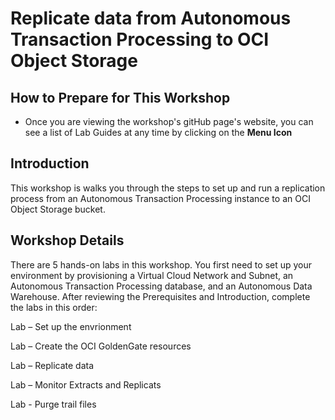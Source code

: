 # Replicate data from Autonomous Transaction Processing to OCI Object Storage


## How to Prepare for This Workshop

- Once you are viewing the workshop's gitHub page's website, you can see a list of Lab Guides at any time by clicking on the **Menu Icon**

## Introduction

This workshop is walks you through the steps to set up and run a replication process from an Autonomous Transaction Processing instance to an OCI Object Storage bucket.

## Workshop Details

There are 5 hands-on labs in this workshop. You first need to set up your environment by provisioning a Virtual Cloud Network and Subnet, an Autonomous Transaction Processing database, and an Autonomous Data Warehouse. After reviewing the Prerequisites and Introduction, complete the labs in this order:

Lab  –   Set up the envrionment

Lab   –  Create the OCI GoldenGate resources

Lab   –  Replicate data

Lab   –  Monitor Extracts and Replicats

Lab   -  Purge trail files
